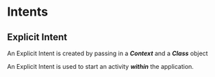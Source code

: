 # Intents

## Explicit Intent

An Explicit Intent is created by passing in a <b><i>Context</i></b> and a <b><i>Class</i></b> object

An Explicit Intent is used to start an activity <b><i>within</i></b> the application.
